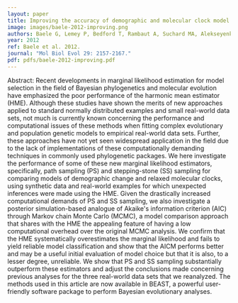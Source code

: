 ```yaml
---
layout: paper
title: Improving the accuracy of demographic and molecular clock model comparison while accommodating phylogenetic uncertainty
image: images/baele-2012-improving.png
authors: Baele G, Lemey P, Bedford T, Rambaut A, Suchard MA, Alekseyenko AV.
year: 2012
ref: Baele et al. 2012.
journal: "Mol Biol Evol 29: 2157-2167."
pdf: pdfs/baele-2012-improving.pdf
---
```


Abstract: Recent developments in marginal likelihood estimation for model selection in the field of Bayesian phylogenetics and molecular evolution have emphasized the poor performance of the harmonic mean estimator (HME). Although these studies have shown the merits of new approaches applied to standard normally distributed examples and small real-world data sets, not much is currently known concerning the performance and computational issues of these methods when fitting complex evolutionary and population genetic models to empirical real-world data sets. Further, these approaches have not yet seen widespread application in the field due to the lack of implementations of these computationally demanding techniques in commonly used phylogenetic packages. We here investigate the performance of some of these new marginal likelihood estimators, specifically, path sampling (PS) and stepping-stone (SS) sampling for comparing models of demographic change and relaxed molecular clocks, using synthetic data and real-world examples for which unexpected inferences were made using the HME. Given the drastically increased computational demands of PS and SS sampling, we also investigate a posterior simulation-based analogue of Akaike's information criterion (AIC) through Markov chain Monte Carlo (MCMC), a model comparison approach that shares with the HME the appealing feature of having a low computational overhead over the original MCMC analysis. We confirm that the HME systematically overestimates the marginal likelihood and fails to yield reliable model classification and show that the AICM performs better and may be a useful initial evaluation of model choice but that it is also, to a lesser degree, unreliable. We show that PS and SS sampling substantially outperform these estimators and adjust the conclusions made concerning previous analyses for the three real-world data sets that we reanalyzed. The methods used in this article are now available in BEAST, a powerful user-friendly software package to perform Bayesian evolutionary analyses.    
